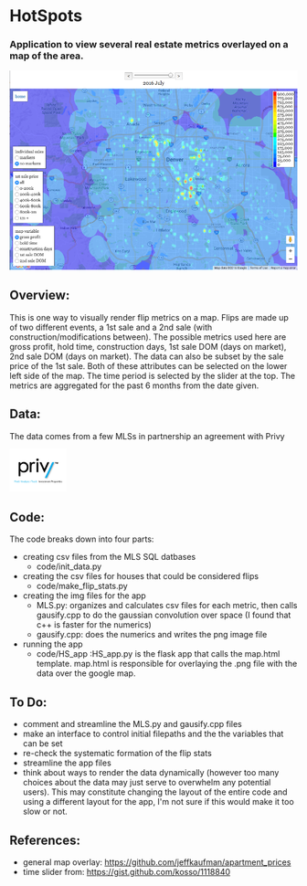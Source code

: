 # HotSpots

### Application to view several real estate metrics overlayed on a map of the area.

<img src="./code/HS_app/static/img/app_screenshot.png"/>

## Overview:
This is one way to visually render flip metrics on a map.  Flips are made up of two different events, a 1st sale and a 2nd sale (with construction/modifications between).  The possible metrics used here are gross profit, hold time, construction days, 1st sale DOM (days on market), 2nd sale DOM (days on market).  The data can also be subset by the sale price of the 1st sale.  Both of these attributes can be selected on the lower left side of the map.  The time period is selected by the slider at the top.  The metrics are aggregated for the past 6 months from the date given.

## Data:
The data comes from a few MLSs in partnership an agreement with Privy

<img src="./code/HS_app/static/img/logos/privylogo.jpg" width="100"/>

## Code:
The code breaks down into four parts:
- creating csv files from the MLS SQL datbases
    - code/init_data.py
- creating the csv files for houses that could be considered flips
    - code/make_flip_stats.py
- creating the img files for the app
    - MLS.py: organizes and calculates csv files for each metric, then calls gausify.cpp to do the gaussian convolution over space (I found that c++ is faster for the numerics)
    - gausify.cpp: does the numerics and writes the png image file
- running the app
    - code/HS_app :HS_app.py is the flask app that calls the map.html template.  map.html is responsible for overlaying the .png file with the data over the google map.

## To Do:
- comment and streamline the MLS.py and gausify.cpp files
- make an interface to control initial filepaths and the  the variables that can be set
- re-check the systematic formation of the flip stats
- streamline the app files
- think about ways to render the data dynamically (however too many choices about the data may just serve to overwhelm any potential users).  This may constitute changing the layout of the entire code and using a different layout for the app, I'm not sure if this would make it too slow or not.

## References:
- general map overlay: https://github.com/jeffkaufman/apartment_prices
- time slider from: https://gist.github.com/kosso/1118840
